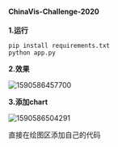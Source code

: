 #### ChinaVis-Challenge-2020

**1.运行**

```
pip install requirements.txt
python app.py
```

**2.效果**

![1590586457700](https://github.com/tiansnowfly/ChinaVis-Challenge-2020/tree/master/static/images/system/interface.png)

**3.添加chart**

![1590586504291](https://github.com/tiansnowfly/ChinaVis-Challenge-2020/tree/master/static/images/system/code.png)

直接在绘图区添加自己的代码
